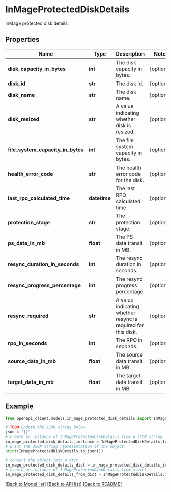 # InMageProtectedDiskDetails

InMage protected disk details.

## Properties

Name | Type | Description | Notes
------------ | ------------- | ------------- | -------------
**disk_capacity_in_bytes** | **int** | The disk capacity in bytes. | [optional] 
**disk_id** | **str** | The disk id. | [optional] 
**disk_name** | **str** | The disk name. | [optional] 
**disk_resized** | **str** | A value indicating whether disk is resized. | [optional] 
**file_system_capacity_in_bytes** | **int** | The file system capacity in bytes. | [optional] 
**health_error_code** | **str** | The health error code for the disk. | [optional] 
**last_rpo_calculated_time** | **datetime** | The last RPO calculated time. | [optional] 
**protection_stage** | **str** | The protection stage. | [optional] 
**ps_data_in_mb** | **float** | The PS data transit in MB. | [optional] 
**resync_duration_in_seconds** | **int** | The resync duration in seconds. | [optional] 
**resync_progress_percentage** | **int** | The resync progress percentage. | [optional] 
**resync_required** | **str** | A value indicating whether resync is required for this disk. | [optional] 
**rpo_in_seconds** | **int** | The RPO in seconds. | [optional] 
**source_data_in_mb** | **float** | The source data transit in MB. | [optional] 
**target_data_in_mb** | **float** | The target data transit in MB. | [optional] 

## Example

```python
from openapi_client.models.in_mage_protected_disk_details import InMageProtectedDiskDetails

# TODO update the JSON string below
json = "{}"
# create an instance of InMageProtectedDiskDetails from a JSON string
in_mage_protected_disk_details_instance = InMageProtectedDiskDetails.from_json(json)
# print the JSON string representation of the object
print(InMageProtectedDiskDetails.to_json())

# convert the object into a dict
in_mage_protected_disk_details_dict = in_mage_protected_disk_details_instance.to_dict()
# create an instance of InMageProtectedDiskDetails from a dict
in_mage_protected_disk_details_from_dict = InMageProtectedDiskDetails.from_dict(in_mage_protected_disk_details_dict)
```
[[Back to Model list]](../README.md#documentation-for-models) [[Back to API list]](../README.md#documentation-for-api-endpoints) [[Back to README]](../README.md)



